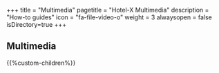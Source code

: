 +++
title = "Multimedia"
pagetitle = "Hotel-X Multimedia"
description = "How-to guides"
icon = "fa-file-video-o"
weight = 3
alwaysopen = false
isDirectory=true
+++

## Multimedia

{{%custom-children%}}